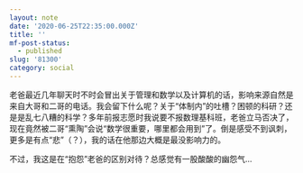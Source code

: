 ```yaml
---
layout: note
date: '2020-06-25T22:35:00.000Z'
title: ''
mf-post-status:
  - published
slug: '81300'
category: social
---
```

老爸最近几年聊天时不时会冒出关于管理和数学以及计算机的话，影响来源自然是来自大哥和二哥的电话。我会留下什么呢？关于“体制内”的吐槽？困顿的科研？还是是乱七八糟的科学？多年前报志愿时我说要不报数理基科班，老爸立马否决了，现在竟然被二哥“熏陶”会说“数学很重要，哪里都会用到”了。倒是感受不到讽刺，更多是有点“悲”（？），我的话在他那边大概是最没影响力的。

不过，我这是在“抱怨”老爸的区别对待？总感觉有一股酸酸的幽怨气…

